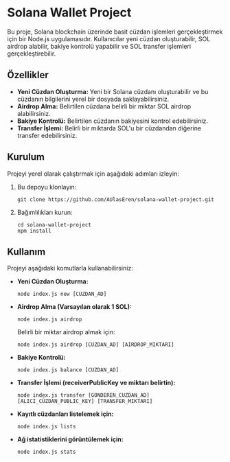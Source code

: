 # Solana Wallet Project

Bu proje, Solana blockchain üzerinde basit cüzdan işlemleri gerçekleştirmek için bir Node.js uygulamasıdır. Kullanıcılar yeni cüzdan oluşturabilir, SOL airdrop alabilir, bakiye kontrolü yapabilir ve SOL transfer işlemleri gerçekleştirebilir.

## Özellikler

- **Yeni Cüzdan Oluşturma:** Yeni bir Solana cüzdanı oluşturabilir ve bu cüzdanın bilgilerini yerel bir dosyada saklayabilirsiniz.
- **Airdrop Alma:** Belirtilen cüzdana belirli bir miktar SOL airdrop alabilirsiniz.
- **Bakiye Kontrolü:** Belirtilen cüzdanın bakiyesini kontrol edebilirsiniz.
- **Transfer İşlemi:** Belirli bir miktarda SOL'u bir cüzdandan diğerine transfer edebilirsiniz.

## Kurulum

Projeyi yerel olarak çalıştırmak için aşağıdaki adımları izleyin:

1. Bu depoyu klonlayın:

    ```
    git clone https://github.com/AUlasEren/solana-wallet-project.git
    ```

2. Bağımlılıkları kurun:

    ```
    cd solana-wallet-project
    npm install
    ```

## Kullanım

Projeyi aşağıdaki komutlarla kullanabilirsiniz:

- **Yeni Cüzdan Oluşturma:**

    ```
    node index.js new [CÜZDAN_AD]
    ```

- **Airdrop Alma (Varsayılan olarak 1 SOL):**

    ```
    node index.js airdrop
    ```

    Belirli bir miktar airdrop almak için:

    ```
    node index.js airdrop [CÜZDAN_AD] [AIRDROP_MIKTARI]
    ```

- **Bakiye Kontrolü:**

    ```
    node index.js balance [CÜZDAN_AD]
    ```

- **Transfer İşlemi (receiverPublicKey ve miktarı belirtin):**

    ```
    node index.js transfer [GÖNDEREN_CÜZDAN_AD] [ALICI_CÜZDAN_PUBLIC_KEY] [TRANSFER_MIKTARI]
    ```
- **Kayıtlı cüzdanları listelemek için:**
    ```
    node index.js lists

     ```
- **Ağ istatistiklerini görüntülemek için:**
    ```
    node index.js stats

     ```
    
